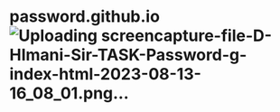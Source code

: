 # password.github.io![Uploading screencapture-file-D-HImani-Sir-TASK-Password-g-index-html-2023-08-13-16_08_01.png…]()
